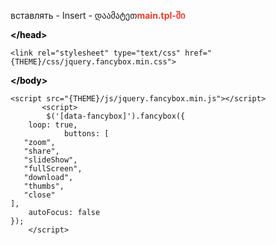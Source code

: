 <p>вставлять - Insert - დაამატეთ<span style="color: #e03e2d;"><b>main.tpl-ში </b></span></p>
<p><span style="color: #e03e2d;"><b><span style="color: #000000;">&lt;/head&gt;</span></b></span></p>
<pre class="language-markup"><code>&lt;link rel="stylesheet" type="text/css" href="{THEME}/css/jquery.fancybox.min.css"&gt;</code></pre>
<p><span style="color: #e03e2d;"><b><span style="color: #000000;">&lt;/body&gt;</span></b></span></p>
<pre class="language-javascript"><code>&lt;script src="{THEME}/js/jquery.fancybox.min.js"&gt;&lt;/script&gt;
	   &lt;script&gt;
        $('[data-fancybox]').fancybox({
    loop: true,
            buttons: [ 
   "zoom",
   "share",
   "slideShow",
   "fullScreen",
   "download",
   "thumbs",
   "close"
],
    autoFocus: false
});
    &lt;/script&gt;</code></pre>
